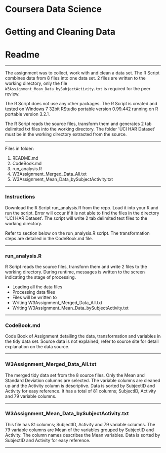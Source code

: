 # Coursera Data Science 
# Getting and Cleaning Data 

# Readme 
___
The assignment was to collect, work with and clean a data set. The R Script combines data from 8 files into one data set. 2 files are written to the working directory, only the file `W3Assignment_Mean_Data_bySubjectActivity.txt` is required for the peer review. 

The R Script does not use any other packages. The R Script is created and tested on Windows 7 32bit RStudio portable version 0.99.442 running on R portable version 3.2.1. 

The R Script reads the source files, transform them and generates 2 tab delimited txt files into the working directory. The folder 'UCI HAR Dataset' must be in the working directory extracted from the source. 

___
Files in folder:  
1. README.md  
2. CodeBook.md  
3. run_analysis.R  
4. W3Assignment_Merged_Data_All.txt  
5. W3Assignment_Mean_Data_bySubjectActivity.txt   

___
### Instructions
Download the R Script run_analysis.R from the repo. Load it into your R and run the script. Error will occur if it is not able to find the files in the directory 'UCI HAR Dataset'. The script will write 2 tab delimited text files to the working directory. 

Refer to section below on the run_analysis.R script. The transformation steps are detailed in the CodeBook.md file. 

___
### run_analysis.R 
R Script reads the source files, transform them and write 2 files to the working directory. During runtime, messages is written to the screen indicating the stage of processing.  

- Loading all the data files
- Processing data files
- Files will be written to <work dir>
- Writing W3Assignment_Merged_Data_All.txt
- Writing W3Assignment_Mean_Data_bySubjectActivity.txt

___
### CodeBook.md 
Code Book of Assignment detailing the data, transformation and variables in the tidy data set. Source data is not explained, refer to source site for detail explanation on the data source.

___
### W3Assignment_Merged_Data_All.txt

The merged tidy data set from the 8 source files. Only the Mean and Standard Deviation columns are selected. The variable columns are cleaned up and the Activity column is descriptive. Data is sorted by SubjectID and Activity for easy reference. It has a total of 81 columns; SubjectID, Activity and 79 variable columns. 

___
### W3Assignment_Mean_Data_bySubjectActivity.txt

This file has 81 columns; SubjectID, Activity and 79 variable columns. The 79 variable columns are Mean of the variables grouped by SubjectID and Activity. The column names describes the Mean variables. Data is sorted by SubjectID and Activity for easy reference. 

___